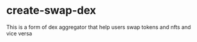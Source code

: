 # create-swap-dex
This is a form of dex aggregator that help users swap tokens and nfts and vice versa
